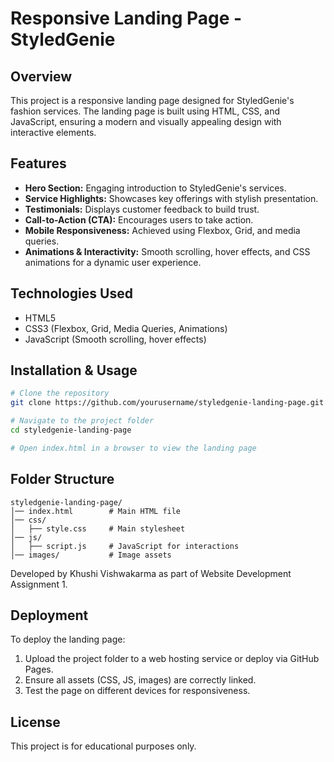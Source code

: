 # Responsive Landing Page - StyledGenie

## Overview
This project is a responsive landing page designed for StyledGenie's fashion services. The landing page is built using HTML, CSS, and JavaScript, ensuring a modern and visually appealing design with interactive elements.

## Features
- **Hero Section:** Engaging introduction to StyledGenie's services.
- **Service Highlights:** Showcases key offerings with stylish presentation.
- **Testimonials:** Displays customer feedback to build trust.
- **Call-to-Action (CTA):** Encourages users to take action.
- **Mobile Responsiveness:** Achieved using Flexbox, Grid, and media queries.
- **Animations & Interactivity:** Smooth scrolling, hover effects, and CSS animations for a dynamic user experience.

## Technologies Used
- HTML5
- CSS3 (Flexbox, Grid, Media Queries, Animations)
- JavaScript (Smooth scrolling, hover effects)

## Installation & Usage
```sh
# Clone the repository
git clone https://github.com/yourusername/styledgenie-landing-page.git

# Navigate to the project folder
cd styledgenie-landing-page

# Open index.html in a browser to view the landing page
```

## Folder Structure
```
styledgenie-landing-page/
│── index.html        # Main HTML file
│── css/
│   ├── style.css     # Main stylesheet
│── js/
│   ├── script.js     # JavaScript for interactions
│── images/           # Image assets
```

Developed by Khushi Vishwakarma as part of Website Development Assignment 1.

## Deployment
To deploy the landing page:
1. Upload the project folder to a web hosting service or deploy via GitHub Pages.
2. Ensure all assets (CSS, JS, images) are correctly linked.
3. Test the page on different devices for responsiveness.
   
## License
This project is for educational purposes only.

